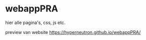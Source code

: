 # webappPRA

hier alle pagina's, css, js etc.

preview van website
https://hyperneutron.github.io/webappPRA/
